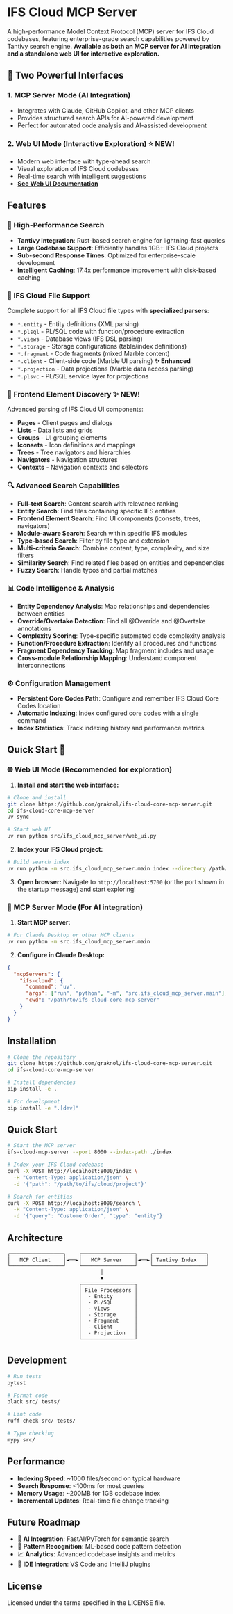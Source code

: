 # IFS Cloud MCP Server

A high-performance Model Context Protocol (MCP) server for IFS Cloud codebases, featuring enterprise-grade search capabilities powered by Tantivy search engine. **Available as both an MCP server for AI integration and a standalone web UI for interactive exploration.**

## 🚀 Two Powerful Interfaces

### 1. **MCP Server Mode** (AI Integration)

- Integrates with Claude, GitHub Copilot, and other MCP clients
- Provides structured search APIs for AI-powered development
- Perfect for automated code analysis and AI-assisted development

### 2. **Web UI Mode** (Interactive Exploration) ⭐ NEW!

- Modern web interface with type-ahead search
- Visual exploration of IFS Cloud codebases
- Real-time search with intelligent suggestions
- **[See Web UI Documentation](./WEB_UI_README.md)**

## Features

### 🚀 High-Performance Search

- **Tantivy Integration**: Rust-based search engine for lightning-fast queries
- **Large Codebase Support**: Efficiently handles 1GB+ IFS Cloud projects
- **Sub-second Response Times**: Optimized for enterprise-scale development
- **Intelligent Caching**: 17.4x performance improvement with disk-based caching

### 📁 IFS Cloud File Support

Complete support for all IFS Cloud file types with **specialized parsers**:

- `*.entity` - Entity definitions (XML parsing)
- `*.plsql` - PL/SQL code with function/procedure extraction
- `*.views` - Database views (IFS DSL parsing)
- `*.storage` - Storage configurations (table/index definitions)
- `*.fragment` - Code fragments (mixed Marble content)
- `*.client` - Client-side code (Marble UI parsing) **✨ Enhanced**
- `*.projection` - Data projections (Marble data access parsing)
- `*.plsvc` - PL/SQL service layer for projections

### 🎨 Frontend Element Discovery **✨ NEW!**

Advanced parsing of IFS Cloud UI components:

- **Pages** - Client pages and dialogs
- **Lists** - Data lists and grids
- **Groups** - UI grouping elements
- **Iconsets** - Icon definitions and mappings
- **Trees** - Tree navigators and hierarchies
- **Navigators** - Navigation structures
- **Contexts** - Navigation contexts and selectors

### 🔍 Advanced Search Capabilities

- **Full-text Search**: Content search with relevance ranking
- **Entity Search**: Find files containing specific IFS entities
- **Frontend Element Search**: Find UI components (iconsets, trees, navigators)
- **Module-aware Search**: Search within specific IFS modules
- **Type-based Search**: Filter by file type and extension
- **Multi-criteria Search**: Combine content, type, complexity, and size filters
- **Similarity Search**: Find related files based on entities and dependencies
- **Fuzzy Search**: Handle typos and partial matches

### 📊 Code Intelligence & Analysis

- **Entity Dependency Analysis**: Map relationships and dependencies between entities
- **Override/Overtake Detection**: Find all @Override and @Overtake annotations
- **Complexity Scoring**: Type-specific automated code complexity analysis
- **Function/Procedure Extraction**: Identify all procedures and functions
- **Fragment Dependency Tracking**: Map fragment includes and usage
- **Cross-module Relationship Mapping**: Understand component interconnections

### ⚙️ Configuration Management

- **Persistent Core Codes Path**: Configure and remember IFS Cloud Core Codes location
- **Automatic Indexing**: Index configured core codes with a single command
- **Index Statistics**: Track indexing history and performance metrics

## Quick Start 🚀

### 🌐 **Web UI Mode** (Recommended for exploration)

1. **Install and start the web interface:**

```bash
# Clone and install
git clone https://github.com/graknol/ifs-cloud-core-mcp-server.git
cd ifs-cloud-core-mcp-server
uv sync

# Start web UI
uv run python src/ifs_cloud_mcp_server/web_ui.py
```

2. **Index your IFS Cloud project:**

```bash
# Build search index
uv run python -m src.ifs_cloud_mcp_server.main index --directory /path/to/your/ifs/project
```

3. **Open browser:** Navigate to `http://localhost:5700` (or the port shown in the startup message) and start exploring!

### 🔌 **MCP Server Mode** (For AI integration)

1. **Start MCP server:**

```bash
# For Claude Desktop or other MCP clients
uv run python -m src.ifs_cloud_mcp_server.main
```

2. **Configure in Claude Desktop:**

```json
{
  "mcpServers": {
    "ifs-cloud": {
      "command": "uv",
      "args": ["run", "python", "-m", "src.ifs_cloud_mcp_server.main"],
      "cwd": "/path/to/ifs-cloud-core-mcp-server"
    }
  }
}
```

## Installation

```bash
# Clone the repository
git clone https://github.com/graknol/ifs-cloud-core-mcp-server.git
cd ifs-cloud-core-mcp-server

# Install dependencies
pip install -e .

# For development
pip install -e ".[dev]"
```

## Quick Start

```bash
# Start the MCP server
ifs-cloud-mcp-server --port 8000 --index-path ./index

# Index your IFS Cloud codebase
curl -X POST http://localhost:8000/index \
  -H "Content-Type: application/json" \
  -d '{"path": "/path/to/ifs/cloud/project"}'

# Search for entities
curl -X POST http://localhost:8000/search \
  -H "Content-Type: application/json" \
  -d '{"query": "CustomerOrder", "type": "entity"}'
```

## Architecture

```
┌─────────────────┐    ┌─────────────────┐    ┌─────────────────┐
│   MCP Client    │◄──►│   MCP Server    │◄──►│ Tantivy Index   │
└─────────────────┘    └─────────────────┘    └─────────────────┘
                              │
                              ▼
                       ┌─────────────────┐
                       │ File Processors │
                       │  - Entity       │
                       │  - PL/SQL       │
                       │  - Views        │
                       │  - Storage      │
                       │  - Fragment     │
                       │  - Client       │
                       │  - Projection   │
                       └─────────────────┘
```

## Development

```bash
# Run tests
pytest

# Format code
black src/ tests/

# Lint code
ruff check src/ tests/

# Type checking
mypy src/
```

## Performance

- **Indexing Speed**: ~1000 files/second on typical hardware
- **Search Response**: <100ms for most queries
- **Memory Usage**: ~200MB for 1GB codebase index
- **Incremental Updates**: Real-time file change tracking

## Future Roadmap

- 🤖 **AI Integration**: FastAI/PyTorch for semantic search
- 🧠 **Pattern Recognition**: ML-based code pattern detection
- 📈 **Analytics**: Advanced codebase insights and metrics
- 🔗 **IDE Integration**: VS Code and IntelliJ plugins

## License

Licensed under the terms specified in the LICENSE file.
